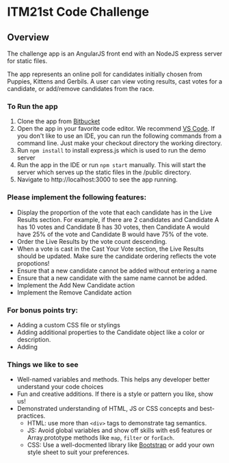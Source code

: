 # ITM21st Code Challenge

## Overview

The challenge app is an AngularJS front end with an NodeJS express server for static files.

The app represents an online poll for candidates initially chosen from Puppies, Kittens and Gerbils. A user can view voting results, cast votes for a candidate, or add/remove candidates from the race.

### To Run the app

1.  Clone the app from [Bitbucket](https://bitbucket.org/twentyfirst/code-challenge)
2.  Open the app in your favorite code editor. We recommend [VS Code](https://code.visualstudio.com/). If you don't like to use an IDE, you can run the following commands from a command line. Just make your checkout directory the working directory.
3.  Run `npm install` to install express.js which is used to run the demo server
4.  Run the app in the IDE or run `npm start` manually. This will start the server which serves up the static files in the /public directory.
5.  Navigate to http://localhost:3000 to see the app running.

### Please implement the following features:

*   Display the proportion of the vote that each candidate has in the Live Results section. For example, if there are 2 candidates and Candidate A has 10 votes and Candidate B has 30 votes, then Candidate A would have 25% of the vote and Candidate B would have 75% of the vote.
*   Order the Live Results by the vote count descending.
*   When a vote is cast in the Cast Your Vote section, the Live Results should be updated. Make sure the candidate ordering reflects the vote propotions!
*   Ensure that a new candidate cannot be added without entering a name
*   Ensure that a new candidate with the same name cannot be added.
*   Implement the Add New Candidate action
*   Implement the Remove Candidate action

### For bonus points try:

*   Adding a custom CSS file or stylings
*   Adding additional properties to the Candidate object like a color or description.
*   Adding

### Things we like to see

*   Well-named variables and methods. This helps any developer better understand your code choices
*   Fun and creative additions. If there is a style or pattern you like, show us!
*   Demonstrated understanding of HTML, JS or CSS concepts and best-practices.
    *   HTML: use more than `<div>` tags to demonstrate tag semantics.
    *   JS: Avoid global variables and show off skills with es6 features or Array.prototype methods like `map`, `filter` or `forEach`.
    *   CSS: Use a well-docmented library like [Bootstrap](https://getbootstrap.com/docs/4.1/getting-started/introduction/) or add your own style sheet to suit your preferences.
